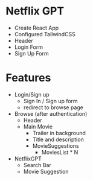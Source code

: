# Netflix GPT

 - Create React App
 - Configured TailwindCSS
 - Header
 - Login Form
 - Sign Up Form

 # Features
  - Login/Sign up
    - Sign In / Sign up form
    - redirect to browse page
  - Browse (after authentication)
    - Header
    - Main Movie
      - Trailer in background
      - Title and description
      - MovieSuggestions
        - MoviesList * N
  - NetflixGPT
    - Search Bar
    - Movie Suggestion